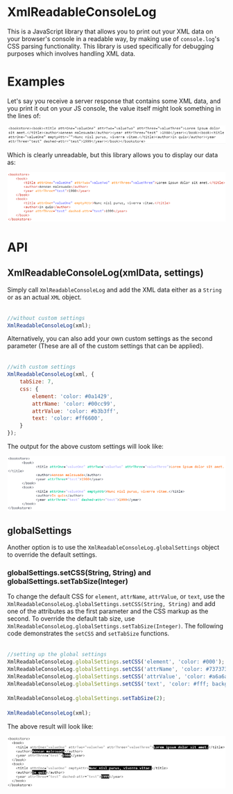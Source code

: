 # XmlReadableConsoleLog #

This is a JavaScript library that allows you to print out your XML data on your browser's console in a readable way, by making use of `console.log`'s CSS parsing functionality. 
This library is used specifically for debugging purposes which involves handling XML data. 

# Examples #

Let's say you receive a server response that contains some XML data, and you print it out on your JS console, the value itself might look something in the lines of: 

![unreadable](imgs/xml_unreadable.png)

Which is clearly unreadable, but this library allows you to display our data as:  

![readable](imgs/xml_readable.png)

# API #

## XmlReadableConsoleLog(xmlData, settings) ##

Simply call `XmlReadableConsoleLog` and add the XML data either as a `String` or as an actual `XML` object. 

```javascript 

//without custom settings
XmlReadableConsoleLog(xml);

```

Alternatively, you can also add your own custom settings as the second parameter (These are all of the custom settings that can be applied). 

```javascript 

//with custom settings
XmlReadableConsoleLog(xml, {
	tabSize: 7,
	css: {
		element: 'color: #0a1429',
		attrName: 'color: #00cc99',
		attrValue: 'color: #b3b3ff',
		text: 'color: #ff6600',
	}
});

``` 

The output for the above custom settings will look like: 

![custom settings](imgs/xml_readable_custom.png)

## globalSettings ##

Another option is to use the `XmlReadableConsoleLog.globalSettings` object to override the default settings. 

### globalSettings.setCSS(String, String) and globalSettings.setTabSize(Integer) ###

To change the default CSS for `element`, `attrName`, `attrValue`, or `text`, use the `XmlReadableConsoleLog.globalSettings.setCSS(String, String)` and add one of the attributes as the first parameter and the CSS markup as the second.
To override the default tab size, use `XmlReadableConsoleLog.globalSettings.setTabSize(Integer)`. 
The following code demonstrates the `setCSS` and `setTabSize` functions.  

```javascript

//setting up the global settings
XmlReadableConsoleLog.globalSettings.setCSS('element', 'color: #000');
XmlReadableConsoleLog.globalSettings.setCSS('attrName', 'color: #737373');
XmlReadableConsoleLog.globalSettings.setCSS('attrValue', 'color: #a6a6a6; font-weight: bold;');
XmlReadableConsoleLog.globalSettings.setCSS('text', 'color: #fff; background-color: #000');

XmlReadableConsoleLog.globalSettings.setTabSize(2);

XmlReadableConsoleLog(xml);

```

The above result will look like: 

![global custom settings](imgs/xml_w_global_settings.png)